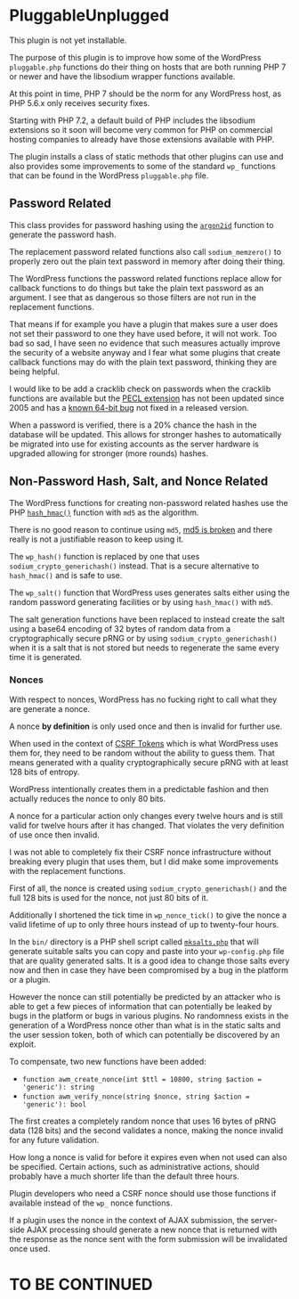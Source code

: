 PluggableUnplugged
==================

This plugin is not yet installable.

The purpose of this plugin is to improve how some of the WordPress
`pluggable.php` functions do their thing on hosts that are both running PHP 7
or newer and have the libsodium wrapper functions available.

At this point in time, PHP 7 should be the norm for any WordPress host, as PHP
5.6.x only receives security fixes.

Starting with PHP 7.2, a default build of PHP includes the libsodium extensions
so it soon will become very common for PHP on commercial hosting companies to
already have those extensions available with PHP.

The plugin installs a class of static methods that other plugins can use and
also provides some improvements to some of the standard `wp_` functions that
can be found in the WordPress `pluggable.php` file.


Password Related
----------------

This class provides for password hashing using the
[`argon2id`](https://en.wikipedia.org/wiki/Argon2) function to generate the
password hash.

The replacement password related functions also call `sodium_memzero()` to
properly zero out the plain text password in memory after doing their thing.

The WordPress functions the password related functions replace allow for
callback functions to do things but take the plain text password as an
argument. I see that as dangerous so those filters are not run in the
replacement functions.

That means if for example you have a plugin that makes sure a user does not set
their password to one they have used before, it will not work. Too bad so sad,
I have seen no evidence that such measures actually improve the security of a
website anyway and I fear what some plugins that create callback functions may
do with the plain text password, thinking they are being helpful.

I would like to be add a cracklib check on passwords when the cracklib
functions are available but the
[PECL extension](https://pecl.php.net/package/crack) has not been updated since
2005 and has a [known 64-bit bug](https://bugs.php.net/bug.php?id=56611) not
fixed in a released version.

When a password is verified, there is a 20% chance the hash in the database
will be updated. This allows for stronger hashes to automatically be migrated
into use for existing accounts as the server hardware is upgraded allowing for
stronger (more rounds) hashes.


Non-Password Hash, Salt, and Nonce Related
------------------------------------------

The WordPress functions for creating non-password related hashes use the PHP
[`hash_hmac()`](http://php.net/manual/en/function.hash-hmac.php) function with
`md5` as the algorithm.

There is no good reason to continue using `md5`,
[md5 is broken](https://en.wikipedia.org/wiki/MD5#Security) and there really is
not a justifiable reason to keep using it.

The `wp_hash()` function is replaced by one that uses
`sodium_crypto_generichash()` instead. That is a secure alternative to
`hash_hmac()` and is safe to use.

The `wp_salt()` function that WordPress uses generates salts either using the
random password generating facilities or by using `hash_hmac()` with `md5`.

The salt generation functions have been replaced to instead create the salt
using a base64 encoding of 32 bytes of random data from a cryptographically
secure pRNG or by using `sodium_crypto_generichash()` when it is a salt that
is not stored but needs to regenerate the same every time it is generated.

### Nonces

With respect to nonces, WordPress has no fucking right to call what they are
generate a nonce.

A nonce __by definition__ is only used once and then is invalid for further
use.

When used in the context of
[CSRF Tokens](https://www.owasp.org/index.php/Cross-Site_Request_Forgery_(CSRF)_Prevention_Cheat_Sheet)
which is what WordPress uses them for, they need to be random without the
ability to guess them. That means generated with a quality cryptographically
secure pRNG with at least 128 bits of entropy.

WordPress intentionally creates them in a predictable fashion and then actually
reduces the nonce to only 80 bits.

A nonce for a particular action only changes every twelve hours and is still
valid for twelve hours after it has changed. That violates the very definition
of use once then invalid.

I was not able to completely fix their CSRF nonce infrastructure without
breaking every plugin that uses them, but I did make some improvements with the
replacement functions.

First of all, the nonce is created using `sodium_crypto_generichash()` and the
full 128 bits is used for the nonce, not just 80 bits of it.

Additionally I shortened the tick time in `wp_nonce_tick()` to give the nonce
a valid lifetime of up to only three hours instead of up to twenty-four hours.

In the `bin/` directory is a PHP shell script called
[`mksalts.php`](bin/mksalts.php) that will generate suitable salts you can copy
and paste into your `wp-config.php` file that are quality generated salts. It
is a good idea to change those salts every now and then in case they have been
compromised by a bug in the platform or a plugin.

However the nonce can still potentially be predicted by an attacker who is able
to get a few pieces of information that can potentially be leaked by bugs in
the platform or bugs in various plugins. No randomness exists in the generation
of a WordPress nonce other than what is in the static salts and the user
session token, both of which can potentially be discovered by an exploit.

To compensate, two new functions have been added:

* `function awm_create_nonce(int $ttl = 10800, string $action = 'generic'): string`
* `function awm_verify_nonce(string $nonce, string $action = 'generic'): bool`

The first creates a completely random nonce that uses 16 bytes of pRNG data (128
bits) and the second validates a nonce, making the nonce invalid for any future
validation.

How long a nonce is valid for before it expires even when not used can also be
specified. Certain actions, such as administrative actions, should probably
have a much shorter life than the default three hours.

Plugin developers who need a CSRF nonce should use those functions if available
instead of the `wp_` nonce functions.

If a plugin uses the nonce in the context of AJAX submission, the server-side
AJAX processing should generate a new nonce that is returned with the response
as the nonce sent with the form submission will be invalidated once used.


TO BE CONTINUED
===============






